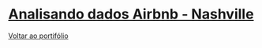 # [Analisando dados Airbnb - Nashville](https://github.com/pedrohmpaiva/analisando-dados-airbnb/blob/main/Analisando_os_Dados_do_Airbnb_Nashville.ipynb)

[Voltar ao portifólio](https://github.com/pedrohmpaiva/portfolio/blob/main/README.md#pedro-henrique)
